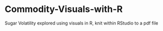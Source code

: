 # Commodity-Visuals-with-R
Sugar Volatility explored using visuals in R, knit within RStudio to a pdf file 
